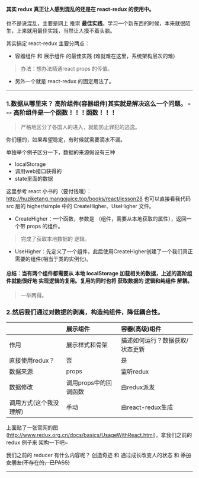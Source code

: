 #### 其实 redux 真正让人感到混乱的还是在 react-redux 的使用中。

也不是说混乱，主要是网上 推崇 **最佳实践**。学习一个新东西的时候，本来就很陌生，上来就用最佳实践，当然让人摸不着头脑。

其实搞定 react-redux 主要分两点：
* 容器组件 和 展示组件 的最佳实践  (难就难在这里，系统架构层次的难)
> 办法：想办法精通react  props 的传值。

* 另外一个就是 react-redux 的固定用法了。

*  *  *

### 1.数据从哪里来？  高阶组件(容器组件)其实就是解决这么一个问题。   --- 高阶组件是一个函数！！！函数！！！
> 严格地区分了各国人的进入，就能防止罪犯的逃逸。

你们懂的，如果希望稳定，有时候就需要滴水不漏。

单独举个例子区分一下，数据的来源假设有三种
* localStorage
* 调用web接口获得的
* state里面的数据

这里参考 react 小书的（要付钱哦）：http://huziketang.mangojuice.top/books/react/lesson28
也可以直接看我代码 src 层的 higher/simple 中的 CreateHigher、UseHigher 文件。

* CreateHigher：一个函数，参数是 （组件，需要从本地获取的属性），返回一个带 props 的组件。
> 完成了获取本地数据的 逻辑。

* UseHigher：先定义了一个组件，此后使用CreateHigher创建了一个我们真正需要的组件(相当于类的实例化)。

#### 总结：当有两个组件都需要从 本地 localStorage 加载相关的数据，上述的高阶组件就能很好地 实现逻辑的复用。复用的同时也将 获取数据的 逻辑和纯组件 解耦。
> 一举两得。

### 2.然后我们通过对数据的剥离，构造纯组件，降低耦合性。

||展示组件|容器(高级)组件|
|:-|:-|:-|
|作用|展示样式和骨架|描述如何运行？数据获取/状态更新|
|直接使用redux？|否|是|
|数据来源|props|监听redux|
|数据修改|调用props中的回调函数|由redux派发|
|调用方式(这个我没理解)|手动|由react-redux生成|

上面贴了一张官网的图(http://www.redux.org.cn/docs/basics/UsageWithReact.html)，拿我们之前的 redux 例子来 架构一下吧~

我们之前的 reducer 有什么内容呢？ 创造奇迹 和 通过成长改变人的状态 和 ~~添加女朋友(不存在的，已PASS)~~

*  *  *

